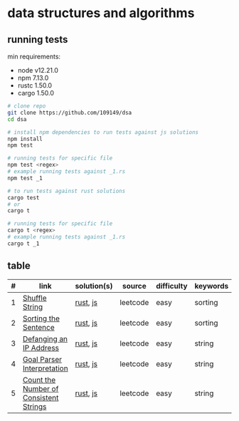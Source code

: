 # data structures and algorithms

## running tests

min requirements:

- node v12.21.0
- npm 7.13.0
- rustc 1.50.0
- cargo 1.50.0

```bash
# clone repo
git clone https://github.com/109149/dsa
cd dsa
```

```bash
# install npm dependencies to run tests against js solutions
npm install
npm test

# running tests for specific file
npm test <regex>
# example running tests against _1.rs
npm test _1
```

```bash
# to run tests against rust solutions
cargo test
# or
cargo t

# running tests for specific file
cargo t <regex>
# example running tests against _1.rs
cargo t _1
```

## table

| #   | link                                                                                                            | solution(s)                                         | source   | difficulty | keywords |
| --- | --------------------------------------------------------------------------------------------------------------- | --------------------------------------------------- | -------- | ---------- | -------- |
| 1   | [Shuffle String](https://leetcode.com/problems/shuffle-string/)                                                 | [rust](src/leetcode/_1.rs), [js](js/leetcode/_1.js) | leetcode | easy       | sorting  |
| 2   | [Sorting the Sentence](https://leetcode.com/problems/sorting-the-sentence/)                                     | [rust](src/leetcode/_2.rs), [js](js/leetcode/_2.js) | leetcode | easy       | sorting  |
| 3   | [Defanging an IP Address](https://leetcode.com/problems/defanging-an-ip-address)                                | [rust](src/leetcode/_3.rs), [js](js/leetcode/_3.js) | leetcode | easy       | string   |
| 4   | [Goal Parser Interpretation](https://leetcode.com/problems/goal-parser-interpretation/)                         | [rust](src/leetcode/_4.rs), [js](js/leetcode/_4.js) | leetcode | easy       | string   |
| 5   | [Count the Number of Consistent Strings](https://leetcode.com/problems/count-the-number-of-consistent-strings/) | [rust](src/leetcode/_5.rs), [js](js/leetcode/_5.js) | leetcode | easy       | string   |
